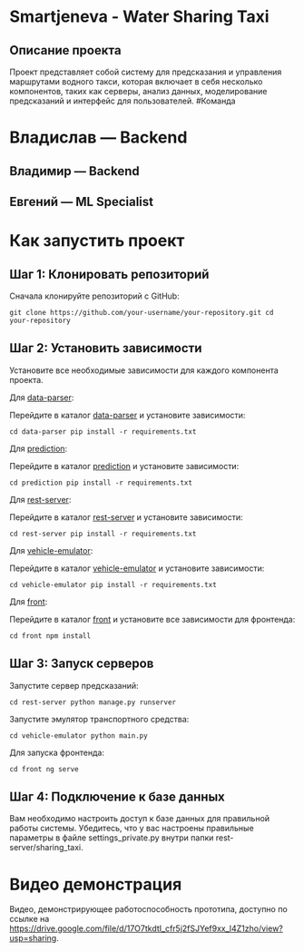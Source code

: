 # Smartjeneva - Water Sharing Taxi

## Описание проекта

Проект представляет собой систему для предсказания и управления маршрутами водного такси, которая включает в себя несколько компонентов, таких как серверы, анализ данных, моделирование предсказаний и интерфейс для пользователей.
#Команда
#    Владислав — Backend
##    Владимир — Backend
##    Евгений — ML Specialist

# Как запустить проект

## Шаг 1: Клонировать репозиторий

Сначала клонируйте репозиторий с GitHub:

`git clone https://github.com/your-username/your-repository.git
cd your-repository`

## Шаг 2: Установить зависимости

Установите все необходимые зависимости для каждого компонента проекта.

Для <u>data-parser</u>:

Перейдите в каталог <u>data-parser</u> и установите зависимости:

`cd data-parser
pip install -r requirements.txt`

Для <u>prediction</u>:

Перейдите в каталог <u>prediction</u> и установите зависимости:

`cd prediction
pip install -r requirements.txt`

Для <u>rest-server</u>:

Перейдите в каталог <u>rest-server</u> и установите зависимости:

`cd rest-server
pip install -r requirements.txt`

Для <u>vehicle-emulator</u>:

Перейдите в каталог <u>vehicle-emulator</u> и установите зависимости:

`cd vehicle-emulator
pip install -r requirements.txt`

Для <u>front</u>:

Перейдите в каталог <u>front</u> и установите все зависимости для фронтенда:

`cd front
npm install`

## Шаг 3: Запуск серверов

Запустите сервер предсказаний:

`cd rest-server
python manage.py runserver`

Запустите эмулятор транспортного средства:

`cd vehicle-emulator
python main.py`

Для запуска фронтенда:

`cd front
ng serve`

## Шаг 4: Подключение к базе данных

Вам необходимо настроить доступ к базе данных для правильной работы системы. Убедитесь, что у вас настроены правильные параметры в файле settings_private.py внутри папки rest-server/sharing_taxi.

# Видео демонстрация

Видео, демонстрирующее работоспособность прототипа, доступно по ссылке на https://drive.google.com/file/d/17O7tkdtI_cfr5j2fSJYef9xx_l4Z1zho/view?usp=sharing.
